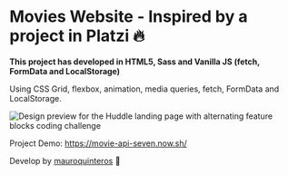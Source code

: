 # Movies Website - Inspired by a project in Platzi 🔥

**This project has developed in HTML5, Sass and Vanilla JS (fetch, FormData and LocalStorage)**

Using CSS Grid, flexbox, animation, media queries, fetch, FormData and LocalStorage.

![Design preview for the Huddle landing page with alternating feature blocks coding challenge](https://repository-images.githubusercontent.com/265067862/8e072d80-9f95-11ea-8c6d-ee2e16c799bb)

Project Demo: https://movie-api-seven.now.sh/

Develop by [mauroquinteros](https://twitter.com/maurooquinteros) 💚